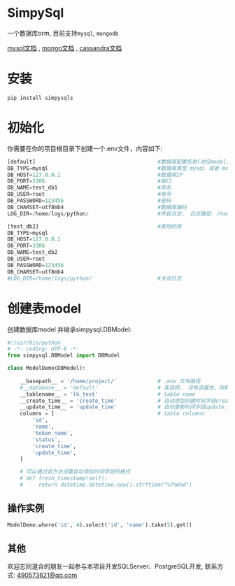 # SimpySql

一个数据库orm, 目前支持`mysql`, `mongodb`

[mysql文档](./README_mysql.md)
, [mongo文档](./README_mongo.md)
, [cassandra文档](./README_cassandra.md)

# 安装
```
pip install simpysqls
```

# 初始化
你需要在你的项目根目录下创建一个.env文件，内容如下:

``` python
[default]                                       #数据库配置名称(对应model.__database__)
DB_TYPE=mysql                                   #数据库类型 mysql 或者 mongo
DB_HOST=127.0.0.1                               #数据库IP                          
DB_PORT=3306                                    #端口
DB_NAME=test_db1                                #库名
DB_USER=root                                    #账号
DB_PASSWORD=123456                              #密码
DB_CHARSET=utf8mb4                              #数据库编码
LOG_DIR=/home/logs/python/                      #开启日志， 日志路径: /home/logs/python/

[test_db2]                                      #其他的库
DB_TYPE=mysql
DB_HOST=127.0.0.1
DB_PORT=3306
DB_NAME=test_db2
DB_USER=root
DB_PASSWORD=123456
DB_CHARSET=utf8mb4
#LOG_DIR=/home/logs/python/                     #关闭日志
```

# 创建表model

创建数据库model 并继承simpysql.DBModel:

``` python
#!/usr/bin/python
# -*- coding: UTF-8 -*-
from simpysql.DBModel import DBModel

class ModelDemo(DBModel):
    
    __basepath__ = '/home/project/'             # .env 文件路径
    #__database__ = 'default'                   # 库选择， 没有该属性，则默认default库
    __tablename__ = 'lh_test'                   # table name
    __create_time__ = 'create_time'             # 自动添加创建时间字段create_time(精确到秒)， 设置为None或者删除该属性，则不自动添加 
    __update_time__ = 'update_time'             # 自动更新时间字段update_time(精确到秒)， 设置为None或者删除该属性，则不自动更新
    columns = [                                 # table columns
        'id',
        'name',
        'token_name',
        'status',
        'create_time',
        'update_time',
    ]

    # 可以通过该方法设置自动添加时间字段的格式
    # def fresh_timestamp(self):
    #     return datetime.datetime.now().strftime("%Y%m%d")
```

## 操作实例

```python
ModelDemo.where('id', 4).select('id', 'name').take(5).get()
```

## 其他
欢迎志同道合的朋友一起参与本项目开发SQLServer、PostgreSQL开发, 联系方式: 490573621@qq.com
